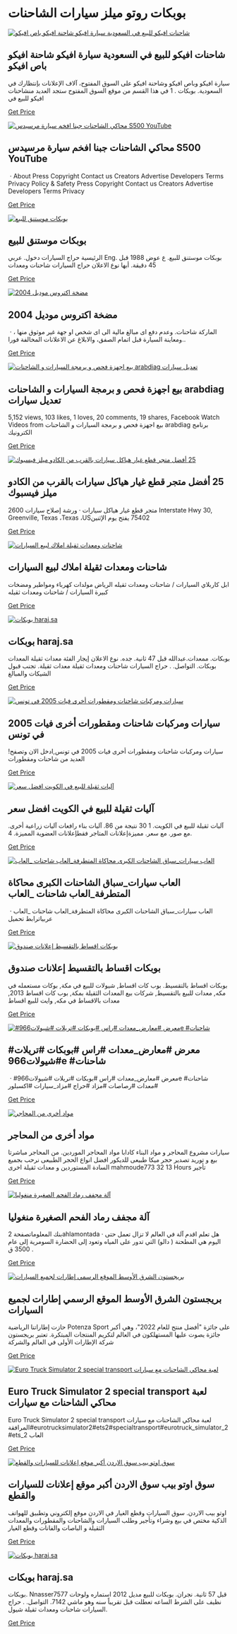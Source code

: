 # بوبكات روتو ميلز سيارات الشاحنات
<a href="https://mnn.zoosnet.net/LR/Chatpre.aspx?id=MNN94995150&p=https://vbl.co.za/" target="_blank">![شاحنات افيكو للبيع في السعودية سيارة افيكو شاحنة افيكو باص افيكو](https://raw.githubusercontent.com/gcmcrusher/imgs/main/813.jpg)</a>
## شاحنات افيكو للبيع في السعودية سيارة افيكو شاحنة افيكو باص افيكو
سيارة افيكو وباص افيكو وشاحنة افيكو على السوق المفتوح، آلاف الإعلانات بإنتظارك في السعودية. بوبكات . 1 في هذا القسم من موقع السوق المفتوح ستجد العديد منشاحنات افيكو للبيع في 
<a href="https://mnn.zoosnet.net/LR/Chatpre.aspx?id=MNN94995150&p=https://vbl.co.za/" target="_blank">Get Price</a>
<a href="https://mnn.zoosnet.net/LR/Chatpre.aspx?id=MNN94995150&p=https://vbl.co.za/" target="_blank">![محاكي الشاحنات جبنا افخم سيارة مرسيدس S500 YouTube](https://raw.githubusercontent.com/gcmcrusher/imgs/main/29.jpg)</a>
## محاكي الشاحنات جبنا افخم سيارة مرسيدس S500 YouTube
 · About Press Copyright Contact us Creators Advertise Developers Terms Privacy Policy & Safety Press Copyright Contact us Creators Advertise Developers Terms Privacy 
<a href="https://mnn.zoosnet.net/LR/Chatpre.aspx?id=MNN94995150&p=https://vbl.co.za/" target="_blank">Get Price</a>
<a href="https://mnn.zoosnet.net/LR/Chatpre.aspx?id=MNN94995150&p=https://vbl.co.za/" target="_blank">![بوبكات موستنق للبيع](https://raw.githubusercontent.com/gcmcrusher/imgs/main/75.jpg)</a>
## بوبكات موستنق للبيع
الرئيسية حراج السيارات دخول. عربي Eng. بوبكات موستنق للبيع. ع عوض 1988 قبل 45 دقيقة. أبها نوع الاعلان حراج السيارات شاحنات ومعدات 
<a href="https://mnn.zoosnet.net/LR/Chatpre.aspx?id=MNN94995150&p=https://vbl.co.za/" target="_blank">Get Price</a>
<a href="https://mnn.zoosnet.net/LR/Chatpre.aspx?id=MNN94995150&p=https://vbl.co.za/" target="_blank">![مضخة اكتروس موديل 2004](https://raw.githubusercontent.com/gcmcrusher/imgs/main/838.jpg)</a>
## مضخة اكتروس موديل 2004
 · الماركة شاحنات. وعدم دفع اى مبالغ مالية الى اى شخص او جهة غير موثوق منها ، ومعاينة السيارة قبل اتمام الصفق، والابلاغ عن الاعلانات المخالفة فورا..
<a href="https://mnn.zoosnet.net/LR/Chatpre.aspx?id=MNN94995150&p=https://vbl.co.za/" target="_blank">Get Price</a>
<a href="https://mnn.zoosnet.net/LR/Chatpre.aspx?id=MNN94995150&p=https://vbl.co.za/" target="_blank">![بيع اجهزة فحص و برمجة السيارات و الشاحنات arabdiag تعديل سيارات ](https://raw.githubusercontent.com/gcmcrusher/imgs/main/554.jpg)</a>
## بيع اجهزة فحص و برمجة السيارات و الشاحنات arabdiag تعديل سيارات 
5,152 views, 103 likes, 1 loves, 20 comments, 19 shares, Facebook Watch Videos from بيع اجهزة فحص و برمجة السيارات و الشاحنات arabdiag برنامج الكترونيك
<a href="https://mnn.zoosnet.net/LR/Chatpre.aspx?id=MNN94995150&p=https://vbl.co.za/" target="_blank">Get Price</a>
<a href="https://mnn.zoosnet.net/LR/Chatpre.aspx?id=MNN94995150&p=https://vbl.co.za/" target="_blank">![‏25 أفضل ‏متجر قطع غيار هياكل سيارات‏ بالقرب من ‏الكادو ميلز‏‏ فيسبوك ](https://raw.githubusercontent.com/gcmcrusher/imgs/main/709.jpg)</a>
## ‏25 أفضل ‏متجر قطع غيار هياكل سيارات‏ بالقرب من ‏الكادو ميلز‏‏ فيسبوك 
متجر قطع غيار هياكل سيارات · ورشة إصلاح سيارات 2600 Interstate Hwy 30, ‏‎Greenville, Texas‎‏، ‏‎Texas‎‏، ‏‎US‎‏ 75402 يفتح يوم ‏الإثنين‏
<a href="https://mnn.zoosnet.net/LR/Chatpre.aspx?id=MNN94995150&p=https://vbl.co.za/" target="_blank">Get Price</a>
<a href="https://mnn.zoosnet.net/LR/Chatpre.aspx?id=MNN94995150&p=https://vbl.co.za/" target="_blank">![شاحنات ومعدات ثقيلة املاك لبيع السيارات](https://raw.githubusercontent.com/gcmcrusher/imgs/main/110.jpg)</a>
## شاحنات ومعدات ثقيلة املاك لبيع السيارات
ابل كاربلاي السيارات / شاحنات ومعدات ثقيله الرياض مولدات كهرباء ومواطير ومضخات كبيرة السيارات / شاحنات ومعدات ثقيله
<a href="https://mnn.zoosnet.net/LR/Chatpre.aspx?id=MNN94995150&p=https://vbl.co.za/" target="_blank">Get Price</a>
<a href="https://mnn.zoosnet.net/LR/Chatpre.aspx?id=MNN94995150&p=https://vbl.co.za/" target="_blank">![بوبكات haraj.sa](https://raw.githubusercontent.com/gcmcrusher/imgs/main/325.jpg)</a>
## بوبكات haraj.sa
بوبكات. ممعدات.عبدالله قبل 47 ثانية. جده. نوع الاعلان إيجار الفئة معدات ثقيلة المعدات بوبكات. التواصل. . حراج السيارات شاحنات ومعدات ثقيلة معدات ثقيلة. تجنب قبول الشيكات والمبالغ 
<a href="https://mnn.zoosnet.net/LR/Chatpre.aspx?id=MNN94995150&p=https://vbl.co.za/" target="_blank">Get Price</a>
<a href="https://mnn.zoosnet.net/LR/Chatpre.aspx?id=MNN94995150&p=https://vbl.co.za/" target="_blank">![سيارات ومركبات شاحنات ومقطورات أخرى فيات 2005 في تونس](https://raw.githubusercontent.com/gcmcrusher/imgs/main/394.jpg)</a>
## سيارات ومركبات شاحنات ومقطورات أخرى فيات 2005 في تونس
!سيارات ومركبات شاحنات ومقطورات أخرى فيات 2005 في تونس,ادخل الان وتصفح العديد من شاحنات ومقطورات 
<a href="https://mnn.zoosnet.net/LR/Chatpre.aspx?id=MNN94995150&p=https://vbl.co.za/" target="_blank">Get Price</a>
<a href="https://mnn.zoosnet.net/LR/Chatpre.aspx?id=MNN94995150&p=https://vbl.co.za/" target="_blank">![آليات ثقيلة للبيع في الكويت افضل سعر](https://raw.githubusercontent.com/gcmcrusher/imgs/main/241.jpg)</a>
## آليات ثقيلة للبيع في الكويت افضل سعر
آليات ثقيلة للبيع في الكويت. 1 30 نتيجة من 86. آليات بناء رافعات آليات زراعية أخرى. مع صور. مع سعر. مميزةإعلانات المتاجر فقطإعلانات العضوية المميزة. 4.
<a href="https://mnn.zoosnet.net/LR/Chatpre.aspx?id=MNN94995150&p=https://vbl.co.za/" target="_blank">Get Price</a>
<a href="https://mnn.zoosnet.net/LR/Chatpre.aspx?id=MNN94995150&p=https://vbl.co.za/" target="_blank">![العاب سيارات_سباق الشاحنات الكبرى محاكاة المتطرفة_العاب شاحنات _العاب ](https://raw.githubusercontent.com/gcmcrusher/imgs/main/673.jpg)</a>
## العاب سيارات_سباق الشاحنات الكبرى محاكاة المتطرفة_العاب شاحنات _العاب 
 · العاب سيارات_سباق الشاحنات الكبرى محاكاة المتطرفة_العاب شاحنات _العاب عربياترابط تحميل 
<a href="https://mnn.zoosnet.net/LR/Chatpre.aspx?id=MNN94995150&p=https://vbl.co.za/" target="_blank">Get Price</a>
<a href="https://mnn.zoosnet.net/LR/Chatpre.aspx?id=MNN94995150&p=https://vbl.co.za/" target="_blank">![بوبكات اقساط بالتقسيط إعلانات صندوق](https://raw.githubusercontent.com/gcmcrusher/imgs/main/758.jpg)</a>
## بوبكات اقساط بالتقسيط إعلانات صندوق
بوبكات اقساط بالتقسيط. بوب كات اقساط, شيولات للبيع في مكة, بوكات مستعمله في مكه, معدات للبيع بالتقسيط, شركات بيع المعدات الثقيلة بمكة, بوب كات اقساط 2013, معدات بالاقساط في مكه, وايت للبيع اقساط 
<a href="https://mnn.zoosnet.net/LR/Chatpre.aspx?id=MNN94995150&p=https://vbl.co.za/" target="_blank">Get Price</a>
<a href="https://mnn.zoosnet.net/LR/Chatpre.aspx?id=MNN94995150&p=https://vbl.co.za/" target="_blank">![#معرض #معارض_معدات #راس #بوبكات #تريلات #شيولات966e #شاحنات ](https://raw.githubusercontent.com/gcmcrusher/imgs/main/527.jpg)</a>
## #معرض #معارض_معدات #راس #بوبكات #تريلات #شيولات966e #شاحنات 
 · #معرض #معارض_معدات #راس #بوبكات #تريلات #شيولات966e #شاحنات #معدات #رصاصات #مزاد #حراج #مزاد_سيارات #اكسبلور
<a href="https://mnn.zoosnet.net/LR/Chatpre.aspx?id=MNN94995150&p=https://vbl.co.za/" target="_blank">Get Price</a>
<a href="https://mnn.zoosnet.net/LR/Chatpre.aspx?id=MNN94995150&p=https://vbl.co.za/" target="_blank">![مواد أخرى من المحاجر](https://raw.githubusercontent.com/gcmcrusher/imgs/main/220.jpg)</a>
## مواد أخرى من المحاجر
سيارات مشروع المحاجر و مواد البناء كادابا مواد المحاجر الموردين. من المحاجر مباشرتا بيع و توريد تصدير حجر ميكا طبيعى للديكور افضل انواع الحجر الطبيعى نرحب بجميع السادة المستوردين و معدات ثقيلة اخرى mahmoude773 32 13 Hours تأجير
<a href="https://mnn.zoosnet.net/LR/Chatpre.aspx?id=MNN94995150&p=https://vbl.co.za/" target="_blank">Get Price</a>
<a href="https://mnn.zoosnet.net/LR/Chatpre.aspx?id=MNN94995150&p=https://vbl.co.za/" target="_blank">![آلة مجفف رماد الفحم الصغيرة منغوليا](https://raw.githubusercontent.com/gcmcrusher/imgs/main/871.jpg)</a>
## آلة مجفف رماد الفحم الصغيرة منغوليا
بنك المعلوماتصفحة 2ahlamontada · هل تعلم اقدم آلة في العالم لا تزال تعمل حتى اليوم هي المطحنة ( دالو) التي تدور على المياه وتعود إلى الحضارة السومرية إلى عام 3500 ق .
<a href="https://mnn.zoosnet.net/LR/Chatpre.aspx?id=MNN94995150&p=https://vbl.co.za/" target="_blank">Get Price</a>
<a href="https://mnn.zoosnet.net/LR/Chatpre.aspx?id=MNN94995150&p=https://vbl.co.za/" target="_blank">![بريجستون الشرق الأوسط الموقع الرسمي إطارات لجميع السيارات](https://raw.githubusercontent.com/gcmcrusher/imgs/main/813.jpg)</a>
## بريجستون الشرق الأوسط الموقع الرسمي إطارات لجميع السيارات
حازت إطاراتنا الرياضية Potenza Sport على جائزة "أفضل منتج للعام 2022"، وهي أكبر جائزة يصوت عليها المستهلكون في العالم لتكريم المنتجات المبتكرة. تعتبر بريجستون شركة الإطارات الأولى في العالم والشركة 
<a href="https://mnn.zoosnet.net/LR/Chatpre.aspx?id=MNN94995150&p=https://vbl.co.za/" target="_blank">Get Price</a>
<a href="https://mnn.zoosnet.net/LR/Chatpre.aspx?id=MNN94995150&p=https://vbl.co.za/" target="_blank">![Euro Truck Simulator 2 special transport لعبة محاكي الشاحنات مع سيارات ](https://raw.githubusercontent.com/gcmcrusher/imgs/main/503.jpg)</a>
## Euro Truck Simulator 2 special transport لعبة محاكي الشاحنات مع سيارات 
Euro Truck Simulator 2 special transport لعبة محاكي الشاحنات مع سيارات المرافقة#eurotrucksimulator2#ets2#specialtransport#eurotruck_simulator_2 #ets_2 العاب 
<a href="https://mnn.zoosnet.net/LR/Chatpre.aspx?id=MNN94995150&p=https://vbl.co.za/" target="_blank">Get Price</a>
<a href="https://mnn.zoosnet.net/LR/Chatpre.aspx?id=MNN94995150&p=https://vbl.co.za/" target="_blank">![سوق اوتو بيب سوق الاردن أكبر موقع إعلانات للسيارات والقطع](https://raw.githubusercontent.com/gcmcrusher/imgs/main/588.jpg)</a>
## سوق اوتو بيب سوق الاردن أكبر موقع إعلانات للسيارات والقطع
اوتو بيب الاردن. سوق السيارات وقطع الغيار في الاردن موقع إلكتروني وتطبيق للهواتف الذكية مختص في بيع وشراء وتأجير وطلب السيارات والشاحنات والمقطورات والمعدات الثقيلة و الباصات والفانات وقطع الغيار
<a href="https://mnn.zoosnet.net/LR/Chatpre.aspx?id=MNN94995150&p=https://vbl.co.za/" target="_blank">Get Price</a>
<a href="https://mnn.zoosnet.net/LR/Chatpre.aspx?id=MNN94995150&p=https://vbl.co.za/" target="_blank">![بوبكات haraj.sa](https://raw.githubusercontent.com/gcmcrusher/imgs/main/388.jpg)</a>
## بوبكات haraj.sa
بوبكات. Nnasser7577 قبل 57 ثانية. نجران. بوبكات للبيع مديل 2012 استماره ولوحات نظيف على الشرط الساعه تعطلت قبل تقريباً سنه وهو ماشي 7142. التواصل. . حراج السيارات شاحنات ومعدات ثقيلة شيول.
<a href="https://mnn.zoosnet.net/LR/Chatpre.aspx?id=MNN94995150&p=https://vbl.co.za/" target="_blank">Get Price</a>
